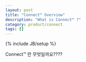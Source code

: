 ```yaml
---
layout: post
title: "Connect™ Overview"
description: "What is Connect™ ?"
category: product/connect
tags: []
---
```

{% include JB/setup %}

Connect™ 란 무엇일까요????

